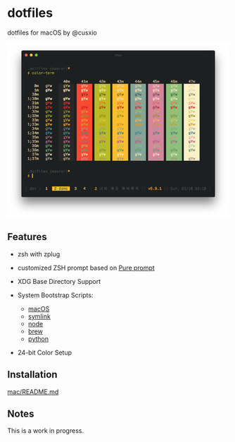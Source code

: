 # dotfiles

dotfiles for macOS by @cusxio

![](terminal.png)

## Features

- zsh with zplug

- customized ZSH prompt based on [Pure prompt](https://github.com/sindresorhus/pure)

- XDG Base Directory Support

- System Bootstrap Scripts:
    - [macOS](bootstrap/macos.sh)
    - [symlink](bootstrap/symlink.sh)
    - [node](bootstrap/node.sh)
    - [brew](bootstrap/brew.sh)
    - [python](bootstrap/python.sh)

- 24-bit Color Setup

## Installation

[mac/README.md](mac/README.md)

## Notes

This is a work in progress.